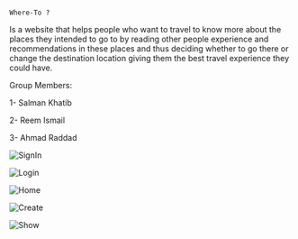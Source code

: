                                                                                         Where-To ?

Is a website that helps people who want to travel to know more about the places they intended to go to by reading other people experience and recommendations in these places and thus deciding whether to go there or change the destination location giving them the best travel experience they could have.

Group Members:

1- Salman Khatib

2- Reem Ismail

3- Ahmad Raddad




![SignIn](https://user-images.githubusercontent.com/81506640/129461423-e461ac43-aec7-4bae-92e1-496e77605812.PNG)




![Login](https://user-images.githubusercontent.com/81506640/129461393-6eda6c95-e283-4c06-acd5-901720b8ad0b.PNG)


![Home](https://user-images.githubusercontent.com/81506640/129461436-23ef344f-2b9e-41ca-9d9a-ff4cf8c65957.PNG)


![Create](https://user-images.githubusercontent.com/81506640/129461597-0ad8f22d-a34c-4763-ae8b-682a6740a906.PNG)


![Show](https://user-images.githubusercontent.com/81506640/129461623-ff3ac2f3-8365-4eef-a617-c78375f6b11e.PNG)



